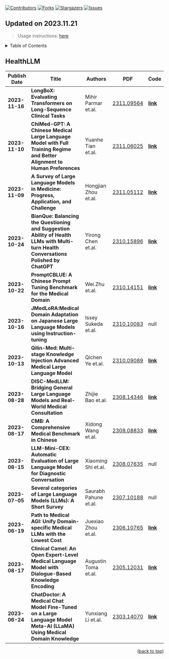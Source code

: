 [![Contributors][contributors-shield]][contributors-url]
[![Forks][forks-shield]][forks-url]
[![Stargazers][stars-shield]][stars-url]
[![Issues][issues-shield]][issues-url]

## Updated on 2023.11.21
> Usage instructions: [here](./docs/README.md#usage)

<details>
  <summary>Table of Contents</summary>
  <ol>
    <li><a href=#healthllm>HealthLLM</a></li>
  </ol>
</details>

## HealthLLM

|Publish Date|Title|Authors|PDF|Code|
|---|---|---|---|---|
|**2023-11-16**|**LongBoX: Evaluating Transformers on Long-Sequence Clinical Tasks**|Mihir Parmar et.al.|[2311.09564](http://arxiv.org/abs/2311.09564)|**[link](https://github.com/mihir3009/longbox)**|
|**2023-11-10**|**ChiMed-GPT: A Chinese Medical Large Language Model with Full Training Regime and Better Alignment to Human Preferences**|Yuanhe Tian et.al.|[2311.06025](http://arxiv.org/abs/2311.06025)|**[link](https://github.com/synlp/chimed-gpt)**|
|**2023-11-09**|**A Survey of Large Language Models in Medicine: Progress, Application, and Challenge**|Hongjian Zhou et.al.|[2311.05112](http://arxiv.org/abs/2311.05112)|**[link](https://github.com/ai-in-health/medllmspracticalguide)**|
|**2023-10-24**|**BianQue: Balancing the Questioning and Suggestion Ability of Health LLMs with Multi-turn Health Conversations Polished by ChatGPT**|Yirong Chen et.al.|[2310.15896](http://arxiv.org/abs/2310.15896)|**[link](https://github.com/scutcyr/bianque)**|
|**2023-10-22**|**PromptCBLUE: A Chinese Prompt Tuning Benchmark for the Medical Domain**|Wei Zhu et.al.|[2310.14151](http://arxiv.org/abs/2310.14151)|**[link](https://github.com/michael-wzhu/PromptCBLUE)**|
|**2023-10-16**|**JMedLoRA:Medical Domain Adaptation on Japanese Large Language Models using Instruction-tuning**|Issey Sukeda et.al.|[2310.10083](http://arxiv.org/abs/2310.10083)|null|
|**2023-10-13**|**Qilin-Med: Multi-stage Knowledge Injection Advanced Medical Large Language Model**|Qichen Ye et.al.|[2310.09089](http://arxiv.org/abs/2310.09089)|**[link](https://github.com/williamliujl/Qilin-Med)**|
|**2023-08-28**|**DISC-MedLLM: Bridging General Large Language Models and Real-World Medical Consultation**|Zhijie Bao et.al.|[2308.14346](http://arxiv.org/abs/2308.14346)|**[link](https://github.com/fudandisc/disc-medllm)**|
|**2023-08-17**|**CMB: A Comprehensive Medical Benchmark in Chinese**|Xidong Wang et.al.|[2308.08833](http://arxiv.org/abs/2308.08833)|**[link](https://github.com/FreedomIntelligence/CMB)**|
|**2023-08-15**|**LLM-Mini-CEX: Automatic Evaluation of Large Language Model for Diagnostic Conversation**|Xiaoming Shi et.al.|[2308.07635](http://arxiv.org/abs/2308.07635)|null|
|**2023-07-05**|**Several categories of Large Language Models (LLMs): A Short Survey**|Saurabh Pahune et.al.|[2307.10188](http://arxiv.org/abs/2307.10188)|null|
|**2023-06-19**|**Path to Medical AGI: Unify Domain-specific Medical LLMs with the Lowest Cost**|Juexiao Zhou et.al.|[2306.10765](http://arxiv.org/abs/2306.10765)|**[link](https://github.com/joshuachou2018/medagi)**|
|**2023-08-17**|**Clinical Camel: An Open Expert-Level Medical Language Model with Dialogue-Based Knowledge Encoding**|Augustin Toma et.al.|[2305.12031](http://arxiv.org/abs/2305.12031)|**[link](https://github.com/bowang-lab/clinical-camel)**|
|**2023-06-24**|**ChatDoctor: A Medical Chat Model Fine-Tuned on a Large Language Model Meta-AI (LLaMA) Using Medical Domain Knowledge**|Yunxiang Li et.al.|[2303.14070](http://arxiv.org/abs/2303.14070)|**[link](https://github.com/kent0n-li/chatdoctor)**|

<p align=right>(<a href=#updated-on-20231121>back to top</a>)</p>

[contributors-shield]: https://img.shields.io/github/contributors/xansar/health-arxiv-daily.svg?style=for-the-badge
[contributors-url]: https://github.com/xansar/health-arxiv-daily/graphs/contributors
[forks-shield]: https://img.shields.io/github/forks/xansar/health-arxiv-daily.svg?style=for-the-badge
[forks-url]: https://github.com/xansar/health-arxiv-daily/network/members
[stars-shield]: https://img.shields.io/github/stars/xansar/health-arxiv-daily.svg?style=for-the-badge
[stars-url]: https://github.com/xansar/health-arxiv-daily/stargazers
[issues-shield]: https://img.shields.io/github/issues/xansar/health-arxiv-daily.svg?style=for-the-badge
[issues-url]: https://github.com/xansar/health-arxiv-daily/issues

